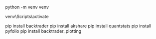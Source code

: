 python -m venv venv

venv\Scripts\activate

pip install backtrader
pip install akshare
pip install quantstats
pip install pyfolio
pip install backtrader_plotting
